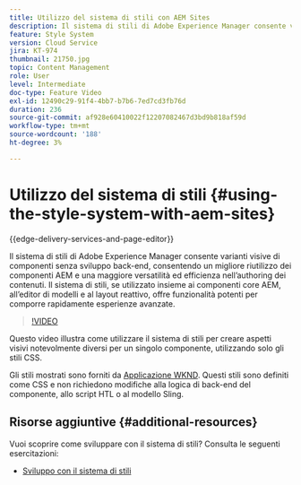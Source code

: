 ```yaml
---
title: Utilizzo del sistema di stili con AEM Sites
description: Il sistema di stili di Adobe Experience Manager consente varianti visive di componenti senza sviluppo back-end, consentendo un migliore riutilizzo dei componenti AEM e una maggiore versatilità ed efficienza nell’authoring dei contenuti. Il sistema di stili, se utilizzato insieme ai componenti core AEM, all’editor di modelli e al layout reattivo, offre funzionalità potenti per comporre rapidamente esperienze avanzate.
feature: Style System
version: Cloud Service
jira: KT-974
thumbnail: 21750.jpg
topic: Content Management
role: User
level: Intermediate
doc-type: Feature Video
exl-id: 12490c29-91f4-4bb7-b7b6-7ed7cd3fb76d
duration: 236
source-git-commit: af928e60410022f12207082467d3bd9b818af59d
workflow-type: tm+mt
source-wordcount: '188'
ht-degree: 3%

---
```


# Utilizzo del sistema di stili {#using-the-style-system-with-aem-sites}

{{edge-delivery-services-and-page-editor}}

Il sistema di stili di Adobe Experience Manager consente varianti visive di componenti senza sviluppo back-end, consentendo un migliore riutilizzo dei componenti AEM e una maggiore versatilità ed efficienza nell’authoring dei contenuti. Il sistema di stili, se utilizzato insieme ai componenti core AEM, all’editor di modelli e al layout reattivo, offre funzionalità potenti per comporre rapidamente esperienze avanzate.

>[!VIDEO](https://video.tv.adobe.com/v/21750?quality=12&learn=on)

Questo video illustra come utilizzare il sistema di stili per creare aspetti visivi notevolmente diversi per un singolo componente, utilizzando solo gli stili CSS.

Gli stili mostrati sono forniti da [Applicazione WKND](https://github.com/adobe/aem-guides-wknd). Questi stili sono definiti come CSS e non richiedono modifiche alla logica di back-end del componente, allo script HTL o al modello Sling.

## Risorse aggiuntive {#additional-resources}

Vuoi scoprire come sviluppare con il sistema di stili? Consulta le seguenti esercitazioni:

* [Sviluppo con il sistema di stili](https://experienceleague.adobe.com/docs/experience-manager-learn/getting-started-wknd-tutorial-develop/style-system.html)
